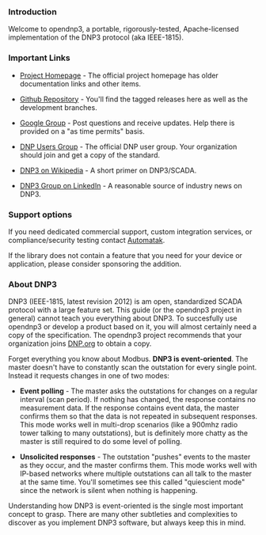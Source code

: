 ### Introduction

Welcome to opendnp3, a portable, rigorously-tested, Apache-licensed implementation of the DNP3 protocol (aka IEEE-1815).

### Important Links

* [Project Homepage](https://www.automatak.com/opendnp3) - The official project homepage has older documentation links and other items.

* [Github Repository](https://www.github.com/automatak/dnp3) - You'll find the tagged releases here as well as the development branches.

* [Google Group](http://groups.google.com/group/automatak-dnp3) - Post questions and receive updates. Help there is provided on a "as time permits" basis.

* [DNP Users Group](http://www.dnp.org) - The official DNP user group. Your organization should join and get a copy of the standard.

* [DNP3 on Wikipedia](http://en.wikipedia.org/wiki/DNP3) - A short primer on DNP3/SCADA.

* [DNP3 Group on LinkedIn](https://www.linkedin.com/groups?home=&gid=1866115&trk=anet_ug_hm) - A reasonable source of industry news on DNP3.

### Support options

If you need dedicated commercial support, custom integration services, or compliance/security testing contact [Automatak](http://www.automatak.com).

If the library does not contain a feature that you need for your device or application, please consider sponsoring the addition.


### About DNP3

DNP3 (IEEE-1815, latest revision 2012) is am open, standardized SCADA protocol with a large feature set.  This guide (or the opendnp3 project in general)
cannot teach you everything about DNP3. To succesfully use opendnp3 or develop a product based on it, you will almost certainly need a copy of the specification. 
The opendnp3 project recommends that your organization joins [DNP.org](www.dnp.org) to obtain a copy.

Forget everything you know about Modbus. **DNP3 is event-oriented**. The master doesn't have to constantly scan the outstation for every single point. 
Instead it requests changes in one of two modes:

* **Event polling** - The master asks the outstations for changes on a regular interval (scan period). If nothing has changed, the response contains no measurement data. 
If the response contains event data, the master confirms them so that the data is not repeated in subsequent responses. This mode works well in multi-drop scenarios 
(like a 900mhz radio tower talking to many outstations), but is definitely more chatty as the master is still required to do some level of polling.

* **Unsolicited responses** - The outstation "pushes" events to the master as they occur, and the master confirms them. This mode works well with IP-based networks where 
multiple outstations can all talk to the master at the same time. You'll sometimes see this called "quiescient mode" since the network is silent when nothing is happening.

Understanding how DNP3 is event-oriented is the single most important concept to grasp. There are many other subtleties and complexities to discover as you implement DNP3 
software, but always keep this in mind.